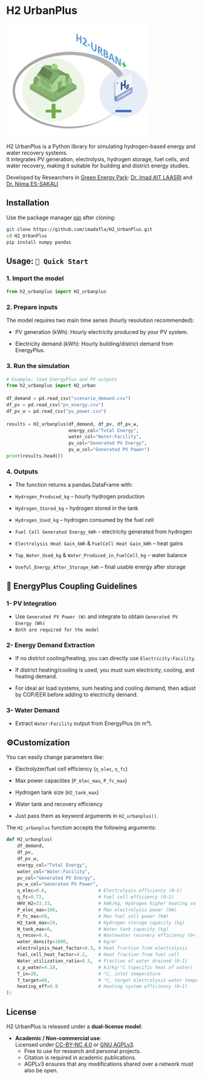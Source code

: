 # H2 UrbanPlus

![H2 UrbanPlus Logo](https://raw.githubusercontent.com/imadafla/H2_UrbanPlus/refs/heads/main/logo/H2_UrbanPlus.png)

H2 UrbanPlus is a Python library for simulating hydrogen-based energy and water recovery systems.  
It integrates PV generation, electrolysis, hydrogen storage, fuel cells, and water recovery, making it suitable for building and district energy studies.

Developed by Researchers in [Green Energy Park](https://www.greenenergypark.ma/): [Dr. Imad AIT LAASRI](https://imadcv.vercel.app/) and [Dr. Niima ES-SAKALI](https://www.linkedin.com/in/niimaes-sakali/)

## Installation

Use the package manager [pip](https://pip.pypa.io/en/stable/) after cloning:

```bash
git clone https://github.com/imadafla/H2_UrbanPlus.git
cd H2_UrbanPlus
pip install numpy pandas
```

## Usage: `🚀 Quick Start`

### 1. Import the model

```python
from h2_urbanplus import H2_urbanplus
```

### 2. Prepare inputs

The model requires two main time series (hourly resolution recommended):

- PV generation (kWh): Hourly electricity produced by your PV system.

- Electricity demand (kWh): Hourly building/district demand from EnergyPlus.

### 3. Run the simulation

```python
# Example: load EnergyPlus and PV outputs
from h2_urbanplus import H2_urban

df_demand = pd.read_csv("scenario_demand.csv")
df_pv = pd.read_csv("pv_energy.csv")
df_pv_w = pd.read_csv("pv_power.csv")

results = H2_urbanplus(df_demand, df_pv, df_pv_w,
                       energy_col="Total Energy",
                       water_col="Water:Facility",
                       pv_col="Generated PV Energy",
                       pv_w_col="Generated PV Power")
print(results.head())

```

### 4. Outputs

- The function returns a pandas.DataFrame with:

- `Hydrogen_Produced_kg` – hourly hydrogen production

- `Hydrogen_Stored_kg` – hydrogen stored in the tank

- `Hydrogen_Used_kg` – hydrogen consumed by the fuel cell

- `Fuel Cell Generated Energy_kWh` – electricity generated from hydrogen

- `Electrolysis Heat Gain_kWh` & `FuelCell Heat Gain_kWh` – heat gains

- `Tap_Water_Used_kg` & `Water_Produced_in_FuelCell_kg` – water balance

- `Useful_Energy_After_Storage_kWh` – final usable energy after storage


## 🔗 EnergyPlus Coupling Guidelines
### 1- PV Integration

- Use `Generated PV Power (W)` and integrate to obtain `Generated PV Energy (Wh)` 
- `Both are required for the model`

### 2- Energy Demand Extraction

- If no district cooling/heating, you can directly use `Electricity:Facility`.

- If district heating/cooling is used, you must sum electricity, cooling, and heating demand.

- For ideal air load systems, sum heating and cooling demand, then adjust by COP/EER before adding to electricity demand.

### 3- Water Demand

- Extract `Water:Facility` output from EnergyPlus (in m³).

## ⚙️Customization

You can easily change parameters like:

- Electrolyzer/fuel cell efficiency (`η_elec`, `η_fc`)

- Max power capacities (`P_elec_max`, `P_fc_max`)

- Hydrogen tank size (`H2_tank_max`)

- Water tank and recovery efficiency

- Just pass them as keyword arguments in `H2_urbanplus()`.

The `H2_urbanplus` function accepts the following arguments:

```python
def H2_urbanplus(
    df_demand,
    df_pv,
    df_pv_w,
    energy_col="Total Energy",
    water_col="Water:Facility",
    pv_col="Generated PV Energy",
    pv_w_col="Generated PV Power",
    η_elec=0.6,                   # Electrolysis efficiency (0–1)
    η_fc=0.72,                    # Fuel cell efficiency (0–1)
    HHV_H2=33.33,                 # kWh/kg, Hydrogen higher heating value
    P_elec_max=100,               # Max electrolysis power (kW)
    P_fc_max=50,                  # Max fuel cell power (kW)
    H2_tank_max=20,               # Hydrogen storage capacity (kg)
    W_tank_max=0,                 # Water tank capacity (kg)
    η_recov=0.4,                  # Wastewater recovery efficiency (0–1)
    water_density=1000,           # kg/m³
    electrolysis_heat_factor=0.3, # Heat fraction from electrolysis
    fuel_cell_heat_factor=0.2,    # Heat fraction from fuel cell
    Water_utilization_ratio=0.5,  # Fraction of water drained (0–1)
    c_p_water=4.18,               # kJ/kg·°C (specific heat of water)
    T_in=20,                      # °C, inlet temperature
    T_target=80,                  # °C, target electrolysis water temperature
    heating_eff=0.9               # Heating system efficiency (0–1)
):
```

## License

H2 UrbanPlus is released under a **dual-license model**:

- **Academic / Non-commercial use**:  
  Licensed under [CC-BY-NC 4.0](https://creativecommons.org/licenses/by-nc/4.0/) or [GNU AGPLv3](https://www.gnu.org/licenses/agpl-3.0.html).  
  - Free to use for research and personal projects.  
  - Citation is required in academic publications.  
  - AGPLv3 ensures that any modifications shared over a network must also be open.  
